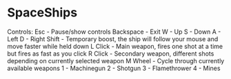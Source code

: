 # SpaceShips

Controls:
Esc - Pause/show controls
Backspace - Exit
W - Up
S - Down
A - Left
D - Right
Shift - Temporary boost, the ship will follow your mouse and move faster while held down
L Click - Main weapon, fires one shot at a time but fires as fast as you click
R Click - Secondary weapon, different shots depending on currently selected weapon
M Wheel - Cycle through currently available weapons
1 - Machinegun
2 - Shotgun
3 - Flamethrower
4 - Mines
